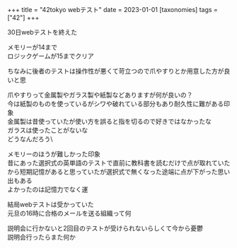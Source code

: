 +++
title = "42tokyo webテスト"
date = 2023-01-01
[taxonomies]
tags = ["42"]
+++

30日webテストを終えた

メモリーが14まで\
ロジックゲームが15までクリア

ちなみに後者のテストは操作性が悪くて苛立つので爪やすりとか用意した方が良いと思

爪やすりって金属製やガラス製や紙製などありますが何が良いの？\
今は紙製のものを使っているがシワや破れている部分もあり耐久性に難がある印象\
金属製は昔使っていたが使い方を誤ると指を切るので好きではなかったな\
ガラスは使ったことがないな\
どうなんだろう\

メモリーのほうが難しかった印象\
昔にあった選択式の英単語のテストで直前に教科書を読むだけで点が取れていたから短期記憶があると思っていたが選択式で無くなった途端に点が下がった思い出もある\
よかったのは記憶力でなく運

結局webテストは受かっていた\
元旦の16時に合格のメールを送る組織って何

説明会に行かないと2回目のテストが受けられないらしくて今から憂鬱\
説明会行ったらまた何か